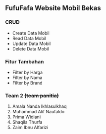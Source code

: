 ## **FufuFafa** Website Mobil Bekas

### CRUD
- Create Data Mobil <br>
- Read Data Mobil <br>
- Update Data Mobil  <br>
- Delete Data Mobil <br>

### Fitur Tambahan
- Filter by Harga <br>
- Filter by Nama <br>
- Filter by Brand <br>

### Team 2 ~~(team panitia)~~
1. Amala Nanda Ikhlasulkhaq <br>
2. Muhammad Alif Naufaldo <br>
3. Prima Widiani <br>
4. Shaqila Thurfa <br>
5. Zaim Ibnu Alfarizi  <br>
